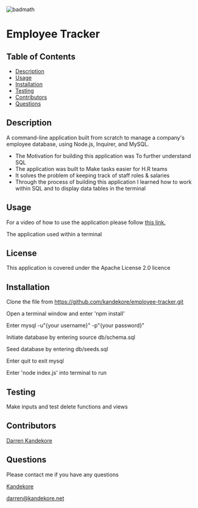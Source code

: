 ![badmath](https://img.shields.io/badge/license-MIT%2FApache--2.0-blue)

# Employee Tracker

## Table of Contents

- [Description](#Description)
- [Usage](#usage)
- [Installation](#installation)
- [Testing](#testing)
- [Contributors](#Contributors)
- [Questions](#Questions)

## Description

A command-line application built from scratch to manage a company's employee database, using Node.js, Inquirer, and MySQL.

- The Motivation for building this application was To further understand SQL
- The application was built to Make tasks easier for H.R teams
- It solves the problem of keeping track of staff roles & salaries
- Through the process of building this application I learned how to work within SQL and to display data tables in the terminal

## Usage

For a video of how to use the application please follow [this link.](https://drive.google.com/file/d/1l1RGs4eez66GYBFHCS75o0TAJbL18pqu/view)

The application used within a terminal

## License

This application is covered under the Apache License 2.0 licence

## Installation

Clone the file from https://github.com/kandekore/employee-tracker.git

Open a terminal window and enter 'npm install'

Enter mysql -u"{your username}" -p"{your password}"

Initiate database by entering source db/schema.sql

Seed database by entering db/seeds.sql

Enter quit to exit mysql

Enter 'node index.js' into terminal to run

## Testing

Make inputs and test delete functions and views

## Contributors

[Darren Kandekore](https://github.com/kandekore)

## Questions

Please contact me if you have any questions

[Kandekore](https://github.com/Kandekore)

[darren@kandekore.net](mailto:darren@kandekore.net)
